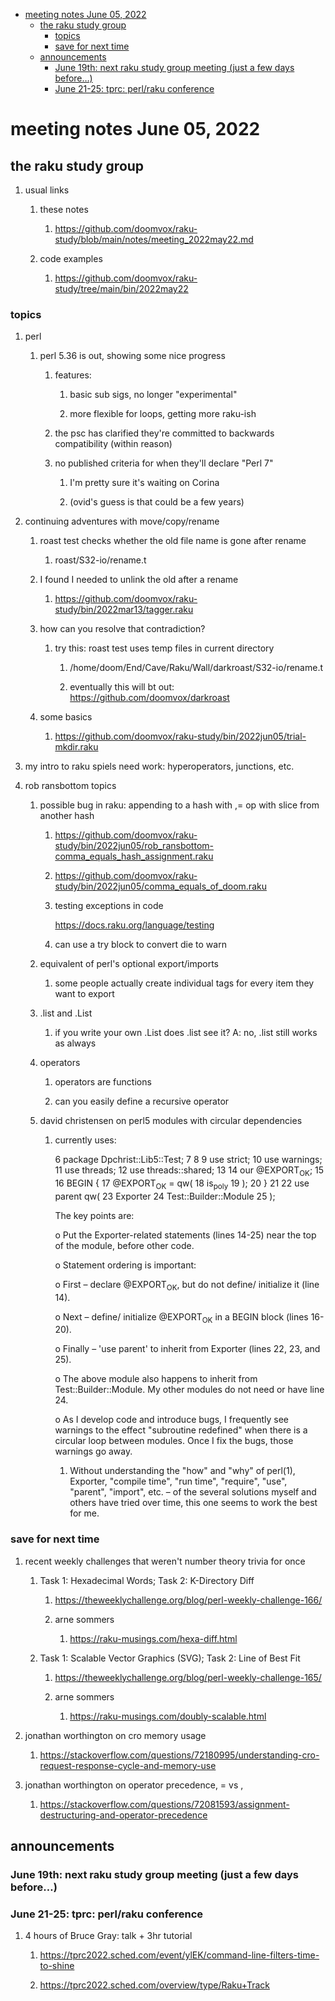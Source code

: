 - [meeting notes June 05, 2022](#orgaa01c24)
  - [the raku study group](#org5d3fabf)
    - [topics](#org0981bf8)
    - [save for next time](#org965680f)
  - [announcements](#orgb48dc88)
    - [June 19th: next raku study group meeting (just a few days before&#x2026;)](#orgb1dec55)
    - [June 21-25: tprc: perl/raku conference](#org97bd74b)


<a id="orgaa01c24"></a>

# meeting notes June 05, 2022


<a id="org5d3fabf"></a>

## the raku study group

1.  usual links

    1.  these notes
    
        1.  <https://github.com/doomvox/raku-study/blob/main/notes/meeting_2022may22.md>
    
    2.  code examples
    
        1.  <https://github.com/doomvox/raku-study/tree/main/bin/2022may22>


<a id="org0981bf8"></a>

### topics

1.  perl

    1.  perl 5.36 is out, showing some nice progress
    
        1.  features:
        
            1.  basic sub sigs, no longer "experimental"
            
            2.  more flexible for loops, getting more raku-ish
        
        2.  the psc has clarified they're committed to backwards compatibility (within reason)
        
        3.  no published criteria for when they'll declare "Perl 7"
        
            1.  I'm pretty sure it's waiting on Corina
            
            2.  (ovid's guess is that could be a few years)

2.  continuing adventures with move/copy/rename

    1.  roast test checks whether the old file name is gone after rename
    
        1.  roast/S32-io/rename.t
    
    2.  I found I needed to unlink the old after a rename
    
        1.  <https://github.com/doomvox/raku-study/bin/2022mar13/tagger.raku>
    
    3.  how can you resolve that contradiction?
    
        1.  try this: roast test uses temp files in current directory
        
            1.  /home/doom/End/Cave/Raku/Wall/darkroast/S32-io/rename.t
            
            2.  eventually this will bt out: <https://github.com/doomvox/darkroast>
    
    4.  some basics
    
        1.  <https://github.com/doomvox/raku-study/bin/2022jun05/trial-mkdir.raku>

3.  my intro to raku spiels need work: hyperoperators, junctions, etc.

4.  rob ransbottom topics

    1.  possible bug in raku: appending to a hash with ,= op with slice from another hash
    
        1.  <https://github.com/doomvox/raku-study/bin/2022jun05/rob_ransbottom-comma_equals_hash_assignment.raku>
        
        2.  <https://github.com/doomvox/raku-study/bin/2022jun05/comma_equals_of_doom.raku>
        
        3.  testing exceptions in code
        
            <https://docs.raku.org/language/testing>
        
        4.  can use a try block to convert die to warn
    
    2.  equivalent of perl's optional export/imports
    
        1.  some people actually create individual tags for every item they want to export
    
    3.  .list and .List
    
        1.  if you write your own .List does .list see it? A: no, .list still works as always
    
    4.  operators
    
        1.  operators are functions
        
        2.  can you easily define a recursive operator
    
    5.  david christensen on perl5 modules with circular dependencies
    
        1.  currently uses:
        
            6 package Dpchrist::Lib5::Test; 7 8 9 use strict; 10 use warnings; 11 use threads; 12 use threads::shared; 13 14 our @EXPORT<sub>OK</sub>; 15 16 BEGIN { 17 @EXPORT<sub>OK</sub> = qw( 18 is<sub>poly</sub> 19 ); 20 } 21 22 use parent qw( 23 Exporter 24 Test::Builder::Module 25 );
            
            The key points are:
            
            o Put the Exporter-related statements (lines 14-25) near the top of the module, before other code.
            
            o Statement ordering is important:
            
            o First &#x2013; declare @EXPORT<sub>OK</sub>, but do not define/ initialize it (line 14).
            
            o Next &#x2013; define/ initialize @EXPORT<sub>OK</sub> in a BEGIN block (lines 16-20).
            
            o Finally &#x2013; 'use parent' to inherit from Exporter (lines 22, 23, and 25).
            
            o The above module also happens to inherit from Test::Builder::Module. My other modules do not need or have line 24.
            
            o As I develop code and introduce bugs, I frequently see warnings to the effect "subroutine redefined" when there is a circular loop between modules. Once I fix the bugs, those warnings go away.
            
            1.  Without understanding the "how" and "why" of perl(1), Exporter, "compile time", "run time", "require", "use", "parent", "import", etc. &#x2013; of the several solutions myself and others have tried over time, this one seems to work the best for me.


<a id="org965680f"></a>

### save for next time

1.  recent weekly challenges that weren't number theory trivia for once

    1.  Task 1: Hexadecimal Words; Task 2: K-Directory Diff
    
        1.  <https://theweeklychallenge.org/blog/perl-weekly-challenge-166/>
        
        2.  arne sommers
        
            1.  <https://raku-musings.com/hexa-diff.html>
    
    2.  Task 1: Scalable Vector Graphics (SVG); Task 2: Line of Best Fit
    
        1.  <https://theweeklychallenge.org/blog/perl-weekly-challenge-165/>
        
        2.  arne sommers
        
            1.  <https://raku-musings.com/doubly-scalable.html>

2.  jonathan worthington on cro memory usage

    1.  <https://stackoverflow.com/questions/72180995/understanding-cro-request-response-cycle-and-memory-use>

3.  jonathan worthington on operator precedence, = vs ,

    1.  <https://stackoverflow.com/questions/72081593/assignment-destructuring-and-operator-precedence>


<a id="orgb48dc88"></a>

## announcements


<a id="orgb1dec55"></a>

### June 19th: next raku study group meeting (just a few days before&#x2026;)


<a id="org97bd74b"></a>

### June 21-25: tprc: perl/raku conference

1.  4 hours of Bruce Gray: talk + 3hr tutorial

    1.  <https://tprc2022.sched.com/event/ylEK/command-line-filters-time-to-shine>
    
    2.  <https://tprc2022.sched.com/overview/type/Raku+Track>
